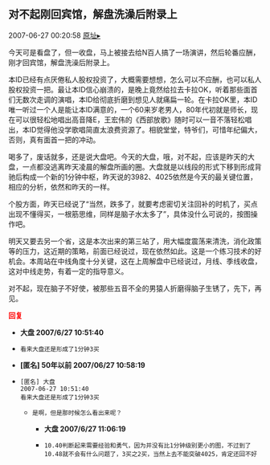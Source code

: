 ## 对不起刚回宾馆，解盘洗澡后附录上
2007-06-27 00:20:58
[原址▸](http://www.fxgan.com/chan_time/2007_01_06/554.htm)


今天可是看盘了，但一收盘，马上被接去给N百人搞了一场演讲，然后轮番应酬，刚才回宾馆，解盘洗澡后附录上。

本ID已经有点厌倦私人股权投资了，大概需要想想，怎么可以不应酬，也可以私人股权投资一把。最让本ID信心崩溃的，是晚上竟然给拉去卡拉OK，听着那些面首们无数次走调的演唱，本ID给彻底折磨到想见人就痛扁一轮。在卡拉OK里，本ID唯一听过一个人是能让本ID满意的，一个60来岁老男人，80年代初就是师长，现在可以很轻松地唱出高音降E，王宏伟的《西部放歌》随时可以一音不落轻松唱出，本ID觉得他没学歌唱简直太浪费资源了。相貌堂堂，特爷们，可惜年纪偏大，否则，真有面首一把的冲动。

喝多了，废话就多，还是说大盘吧。今天的大盘，哦，对不起，应该是昨天的大盘，一点都没逃离昨天凌晨的解盘所画的圈。大盘就是以线段的形式下移到形成背驰后构成一个新的1分钟中枢，昨天说的3982、4025依然是今天的最关键位置，相应的分析，依然和昨天的一样。

个股方面，昨天已经说了“当然，跌多了，就要考虑密切关注回补的时机了，买点出现不懂得买，一根筋思维，同样是脑子水太多了”，具体没什么可说的，按图操作吧。

明天又要去另一个省，这是本次出来的第三站了，用大幅度震荡来清洗，消化政策等的压力，这近期的策略，前面已经说过，现在依然如此。这是一个练习技术的好机会。本周站在中线角度十分关键，这在上周解盘中已经说过，月线、季线收盘，这对中线走势，有着一定的指导意义。

对不起，现在脑子不好使，被那些五音不全的男猿人折磨得脑子生锈了，先下，再见。




**<font color='red'>回复</font>**


- **大盘 2007/6/27 10:51:40**
- ```
  看来大盘还是形成了1分钟3买
  ```
- **[匿名] 50年以前  2007/06/27 10:58:19**
- ```
  [匿名] 大盘 
  2007-06-27 10:51:40 
  看来大盘还是形成了1分钟3买 
  ```
   - ```
     是啊，但是那时候怎么看出来呢？ 
     ```
      - **大盘 2007/6/27 11:06:19**
      - ```
        10.40判断起来需要经验和勇气，因为并没有比1分钟级别更小的图，不过到了10.48就不会有什么问题了，3买之2买，当然上去不能突破4025，肯定还回不好
        ```
